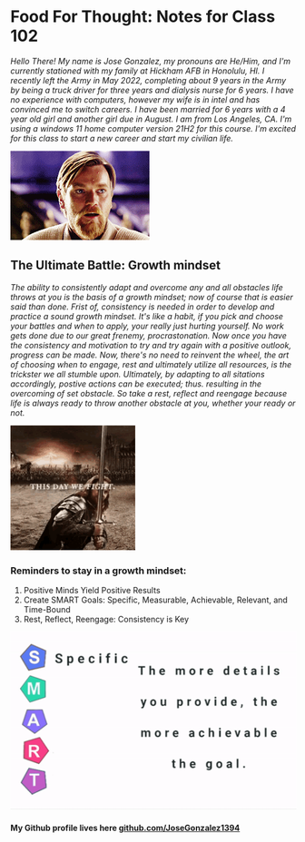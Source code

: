 # Food For Thought: Notes for Class 102

*Hello There! My name is Jose Gonzalez, my pronouns are He/Him, and I'm currently stationed with my family at Hickham AFB in Honolulu, HI. I recently left the Army in May 2022, completing about 9 years in the Army by being a truck driver for three years and dialysis nurse for 6 years. I have no experience with computers, however my wife is in intel and has convinced me to switch careers. I have been married for 6 years with a 4 year old girl and another girl due in August. I am from Los Angeles, CA. I'm using a windows 11 home computer version 21H2 for this course. I'm excited for this class to start a new career and start my civilian life.*

![](/hellotheregif.gif)

## The Ultimate Battle: Growth mindset 

*The ability to consistently adapt and overcome any and all obstacles life throws at you is the basis of a growth mindset; now of course that is easier said than done. Frist of, consistency is needed in order to develop and practice a sound growth mindset. It's like a habit, if you pick and choose your battles and when to apply, your really just hurting yourself. No work gets done due to our great frenemy, procrastonation. Now once you have the consistency and motivation to try and try again with a positive outlook, progress can be made. Now, there's no need to reinvent the wheel, the art of choosing when to engage, rest and ultimately utilize all resources, is the trickster we all stumble upon. Ultimately, by adapting to all sitations accordingly, postive actions can be executed; thus. resulting in the overcoming of set obstacle. So take a rest, reflect and reengage because life is always ready to throw another obstacle at you, whether your ready or not.*

![](/lotrbattle.gif)

### Reminders to stay in a growth mindset:
1. Positive Minds Yield Positive Results
2. Create SMART Goals: Specific, Measurable, Achievable, Relevant, and Time-Bound
3. Rest, Reflect, Reengage: Consistency is Key

![](/smartgoalsgif.gif)

#### My Github profile lives here [github.com/JoseGonzalez1394](https://github.com/JoseGonzalez1394)
